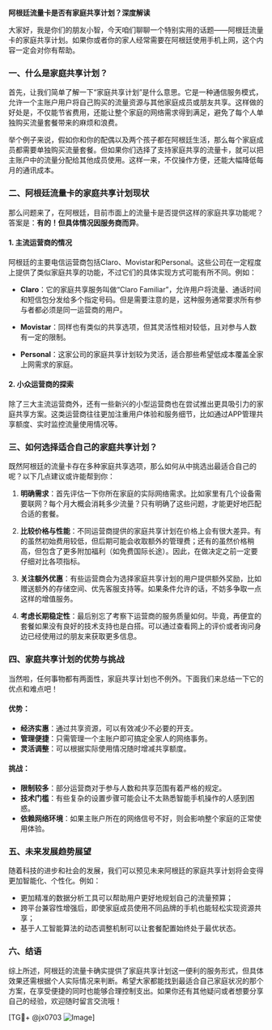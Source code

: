 **阿根廷流量卡是否有家庭共享计划？深度解读**

大家好，我是你们的朋友小智，今天咱们聊聊一个特别实用的话题——阿根廷流量卡的家庭共享计划。如果你或者你的家人经常需要在阿根廷使用手机上网，这个内容一定会对你有帮助。

### 一、什么是家庭共享计划？

首先，让我们简单了解一下“家庭共享计划”是什么意思。它是一种通信服务模式，允许一个主账户用户将自己购买的流量资源与其他家庭成员或朋友共享。这样做的好处是，不仅能节省费用，还能让整个家庭的网络需求得到满足，避免了每个人单独购买流量套餐带来的麻烦和浪费。

举个例子来说，假如你和你的配偶以及两个孩子都在阿根廷生活，那么每个家庭成员都需要单独购买流量套餐。但如果你们选择了支持家庭共享的流量卡，就可以把主账户中的流量分配给其他成员使用。这样一来，不仅操作方便，还能大幅降低每月的通讯成本。

### 二、阿根廷流量卡的家庭共享计划现状

那么问题来了，在阿根廷，目前市面上的流量卡是否提供这样的家庭共享功能呢？答案是：**有的！但具体情况因服务商而异**。

#### 1. 主流运营商的情况
阿根廷的主要电信运营商包括Claro、Movistar和Personal。这些公司在一定程度上提供了类似家庭共享的功能，不过它们的具体实现方式可能有所不同。例如：

- **Claro**：它的家庭共享服务叫做“Claro Familiar”，允许用户将流量、通话时间和短信包分发给多个指定号码。但是需要注意的是，这种服务通常要求所有参与者都必须是同一运营商的用户。
  
- **Movistar**：同样也有类似的共享选项，但其灵活性相对较低，且对参与人数有一定的限制。

- **Personal**：这家公司的家庭共享计划较为灵活，适合那些希望低成本覆盖全家上网需求的家庭。

#### 2. 小众运营商的探索
除了三大主流运营商外，还有一些新兴的小型运营商也在尝试推出更具吸引力的家庭共享方案。这类运营商往往更加注重用户体验和服务细节，比如通过APP管理共享额度、实时监控流量使用情况等。

### 三、如何选择适合自己的家庭共享计划？

既然阿根廷的流量卡存在多种家庭共享选项，那么如何从中挑选出最适合自己的呢？以下几点建议或许能帮到你：

1. **明确需求**：首先评估一下你所在家庭的实际网络需求。比如家里有几个设备需要联网？每个月大概会消耗多少流量？只有明确了这些问题，才能更好地匹配合适的套餐。

2. **比较价格与性能**：不同运营商提供的家庭共享计划在价格上会有很大差异。有的虽然初始费用较低，但后期可能会收取额外的管理费；还有的虽然价格稍高，但包含了更多附加福利（如免费国际长途）。因此，在做决定之前一定要仔细对比各项指标。

3. **关注额外优惠**：有些运营商会为选择家庭共享计划的用户提供额外奖励，比如赠送额外的存储空间、优先客服支持等。如果条件允许的话，不妨多争取一点这样的增值服务。

4. **考虑长期稳定性**：最后别忘了考察下运营商的服务质量如何。毕竟，再便宜的套餐如果没有良好的技术支持也是白搭。可以通过查看网上的评价或者询问身边已经使用过的朋友来获取更多信息。

### 四、家庭共享计划的优势与挑战

当然啦，任何事物都有两面性，家庭共享计划也不例外。下面我们来总结一下它的优点和难点吧！

#### 优势：
- **经济实惠**：通过共享资源，可以有效减少不必要的开支。
- **管理便捷**：只需管理一个主账户即可搞定全家人的网络事务。
- **灵活调整**：可以根据实际使用情况随时增减共享额度。

#### 挑战：
- **限制较多**：部分运营商对于参与人数和共享范围有着严格的规定。
- **技术门槛**：有些复杂的设置步骤可能会让不太熟悉智能手机操作的人感到困惑。
- **依赖网络环境**：如果主账户所在的网络信号不好，则会影响整个家庭的正常使用体验。

### 五、未来发展趋势展望

随着科技的进步和社会的发展，我们可以预见未来阿根廷的家庭共享计划将会变得更加智能化、个性化。例如：

- 更加精准的数据分析工具可以帮助用户更好地规划自己的流量预算；
- 跨平台兼容性增强后，即使家庭成员使用不同品牌的手机也能轻松实现资源共享；
- 基于人工智能算法的动态调整机制可以让套餐配置始终处于最优状态。

### 六、结语

综上所述，阿根廷的流量卡确实提供了家庭共享计划这一便利的服务形式，但具体效果还需根据个人实际情况来判断。希望大家都能找到最适合自己家庭状况的那个方案，在享受便捷的同时也能够合理控制支出。如果你还有其他疑问或者想要分享自己的经验，欢迎随时留言交流哦！

[TG💪+ @jx0703 ![Image](https://github.com/user-attachments/assets/dbca1d08-cadb-493c-b0ec-ad6f7a83f270)]
